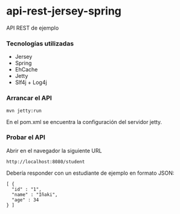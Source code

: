 # api-rest-jersey-spring
API REST de ejemplo

### Tecnologías utilizadas
- Jersey
- Spring
- EhCache
- Jetty
- Slf4j + Log4j

### Arrancar el API
```
mvn jetty:run
```

En el pom.xml se encuentra la configuración del servidor jetty.

### Probar el API

Abrir en el navegador la siguiente URL
```
http://localhost:8080/student
```

Debería responder con un estudiante de ejemplo en formato JSON:
```
[ {
  "id" : "1",
  "name" : "Iñaki",
  "age" : 34
} ]
```